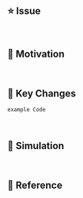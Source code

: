 <!-- 

Title: [prefix] #이슈번호 - 이슈 내용
Ex) 
// 1번 이슈에서 새로운 기능(Feat)을 구현한 경우
[Feat] #1 - 기능 구현
// 1번 이슈에서 네트워크를 연결한 경우
[Network] #1 - Home API 연결

Prefix

[Design]: 뷰 짜기
[Feat]: 새로운 기능 구현
[Network]: 네트워크 연결
[Fix]: 버그, 오류 해결, 코드 수정
[Add]: Feat 이외의 부수적인 코드 추가, 라이브러리 추가, 새로운 View 생성
[Del]: 쓸모없는 코드, 주석 삭제
[Refactor]: 전면 수정
[Remove]: 파일 삭제
[Chore]: 그 이외의 잡일/ 버전 코드 수정, 패키지 구조 변경, 파일 이동, 파일이름 변경
[Docs]: README나 WIKI 등의 문서 개정
[Setting]: 세팅
[Test]: 테스트 코드 작성
[Merge]: merge

-->

## ⭐️ Issue
<!-- #IssueNumber 써주세요 -->

<br/>

## 🌟 Motivation
<!-- 주요 작업 내용이나 리뷰어에게 알릴 메세지를 써주세요 -->

<br/>

## 🌟 Key Changes
<!-- 주요 코드를 써주세요 -->

```swift
example Code
```

<br/>

## 🌟 Simulation

<br/>

## 🌟 Reference

<br/>
